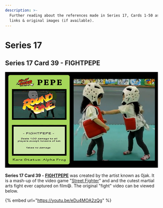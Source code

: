 ```yaml
---
description: >-
  Further reading about the references made in Series 17, Cards 1-50 as well as
  links & original images (if available).
---
```


# Series 17

## Series 17 Card 39 - FIGHTPEPE

![](<../../../.gitbook/assets/S17 C39 - FIGHTPEPE card and source.jpg>)

**Series 17 Card 39 -** [**FIGHTPEPE**](https://pepe.wtf/asset/FIGHTPEPE) was created by the artist known as 0jak. It is a mash-up of the video game "[Street Fighter](https://streetfighter.fandom.com/wiki/Street\_Fighter\_Wiki)" and and the cutest martial arts fight ever captured on film:smile:. The original "fight" video can be viewed below.

{% embed url="https://youtu.be/eDu4MOA2zQg" %}

